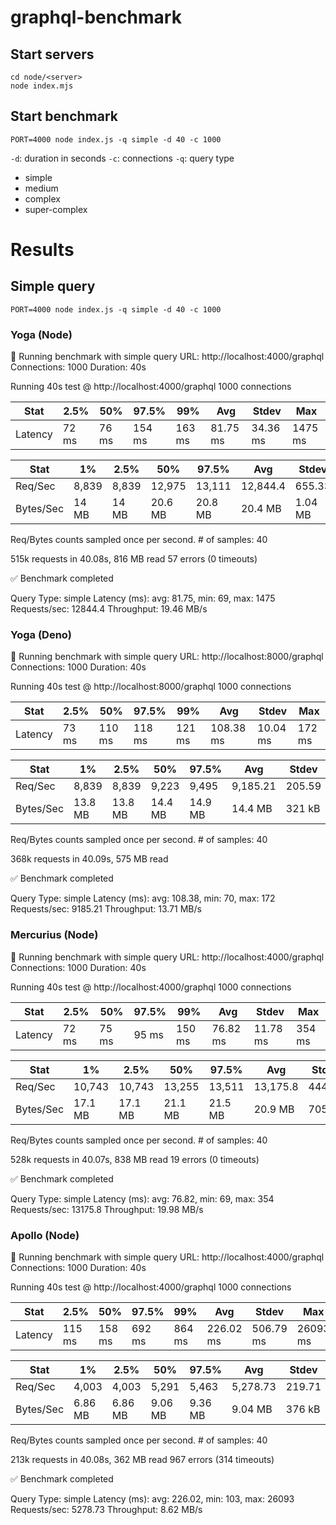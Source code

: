 # graphql-benchmark

## Start servers

```
cd node/<server>
node index.mjs
```

## Start benchmark

```
PORT=4000 node index.js -q simple -d 40 -c 1000 
```

`-d`: duration in seconds
`-c`: connections
`-q`: query type

- simple
- medium
- complex
- super-complex


# Results 

## Simple query
```
PORT=4000 node index.js -q simple -d 40 -c 1000
```

### Yoga (Node)

🚀 Running benchmark with simple query
URL: http://localhost:4000/graphql
Connections: 1000
Duration: 40s

Running 40s test @ http://localhost:4000/graphql
1000 connections


| Stat    | 2.5%  | 50%   | 97.5%  | 99%    | Avg      | Stdev    | Max     |
|---------|-------|-------|--------|--------|----------|----------|---------|
| Latency | 72 ms | 76 ms | 154 ms | 163 ms | 81.75 ms | 34.36 ms | 1475 ms |

| Stat      | 1%    | 2.5%  | 50%     | 97.5%   | Avg      | Stdev   | Min   |
|-----------|-------|-------|---------|---------|----------|---------|-------|
| Req/Sec   | 8,839 | 8,839 | 12,975  | 13,111  | 12,844.4 | 655.33  | 8,838 |
| Bytes/Sec | 14 MB | 14 MB | 20.6 MB | 20.8 MB | 20.4 MB  | 1.04 MB | 14 MB |

Req/Bytes counts sampled once per second.
\# of samples: 40

515k requests in 40.08s, 816 MB read
57 errors (0 timeouts)

✅ Benchmark completed

Query Type: simple
Latency (ms): avg: 81.75, min: 69, max: 1475
Requests/sec: 12844.4
Throughput: 19.46 MB/s

### Yoga (Deno)

🚀 Running benchmark with simple query
URL: http://localhost:8000/graphql
Connections: 1000
Duration: 40s

Running 40s test @ http://localhost:8000/graphql
1000 connections


| Stat    | 2.5%  | 50%    | 97.5%  | 99%    | Avg       | Stdev    | Max    |
|---------|-------|--------|--------|--------|-----------|----------|--------|
| Latency | 73 ms | 110 ms | 118 ms | 121 ms | 108.38 ms | 10.04 ms | 172 ms |

| Stat      | 1%      | 2.5%    | 50%     | 97.5%   | Avg      | Stdev  | Min     |
|-----------|---------|---------|---------|---------|----------|--------|---------|
| Req/Sec   | 8,839   | 8,839   | 9,223   | 9,495   | 9,185.21 | 205.59 | 8,833   |
| Bytes/Sec | 13.8 MB | 13.8 MB | 14.4 MB | 14.9 MB | 14.4 MB  | 321 kB | 13.8 MB |

Req/Bytes counts sampled once per second.
\# of samples: 40

368k requests in 40.09s, 575 MB read

✅ Benchmark completed

Query Type: simple
Latency (ms): avg: 108.38, min: 70, max: 172
Requests/sec: 9185.21
Throughput: 13.71 MB/s

### Mercurius (Node)

🚀 Running benchmark with simple query
URL: http://localhost:4000/graphql
Connections: 1000
Duration: 40s

Running 40s test @ http://localhost:4000/graphql
1000 connections


| Stat    | 2.5%  | 50%   | 97.5% | 99%    | Avg      | Stdev    | Max    |
|---------|-------|-------|-------|--------|----------|----------|--------|
| Latency | 72 ms | 75 ms | 95 ms | 150 ms | 76.82 ms | 11.78 ms | 354 ms |

| Stat      | 1%      | 2.5%    | 50%     | 97.5%   | Avg      | Stdev   | Min     |
|-----------|---------|---------|---------|---------|----------|---------|---------|
| Req/Sec   | 10,743  | 10,743  | 13,255  | 13,511  | 13,175.8 | 444.13  | 10,739  |
| Bytes/Sec | 17.1 MB | 17.1 MB | 21.1 MB | 21.5 MB | 20.9 MB  | 705 kB  | 17.1 MB |

Req/Bytes counts sampled once per second.
\# of samples: 40

528k requests in 40.07s, 838 MB read
19 errors (0 timeouts)

✅ Benchmark completed

Query Type: simple
Latency (ms): avg: 76.82, min: 69, max: 354
Requests/sec: 13175.8
Throughput: 19.98 MB/s

### Apollo (Node)

🚀 Running benchmark with simple query
URL: http://localhost:4000/graphql
Connections: 1000
Duration: 40s

Running 40s test @ http://localhost:4000/graphql
1000 connections


| Stat    | 2.5%   | 50%    | 97.5%  | 99%    | Avg       | Stdev     | Max      |
|---------|--------|--------|--------|--------|-----------|-----------|----------|
| Latency | 115 ms | 158 ms | 692 ms | 864 ms | 226.02 ms | 506.79 ms | 26093 ms |

| Stat      | 1%      | 2.5%    | 50%     | 97.5%   | Avg      | Stdev  | Min     |
|-----------|---------|---------|---------|---------|----------|--------|---------|
| Req/Sec   | 4,003   | 4,003   | 5,291   | 5,463   | 5,278.73 | 219.71 | 4,003   |
| Bytes/Sec | 6.86 MB | 6.86 MB | 9.06 MB | 9.36 MB | 9.04 MB  | 376 kB | 6.86 MB |

Req/Bytes counts sampled once per second.
\# of samples: 40

213k requests in 40.08s, 362 MB read
967 errors (314 timeouts)

✅ Benchmark completed

Query Type: simple
Latency (ms): avg: 226.02, min: 103, max: 26093
Requests/sec: 5278.73
Throughput: 8.62 MB/s
